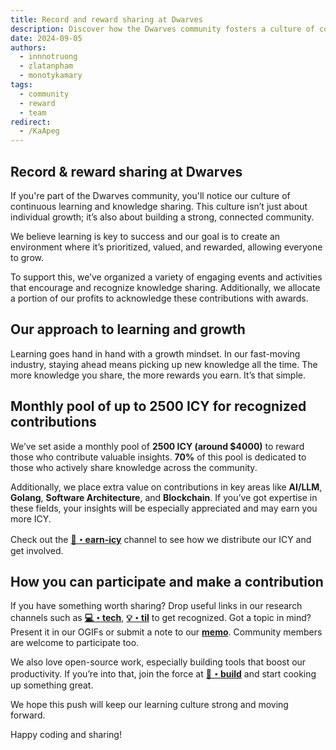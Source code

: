 ```yaml
---
title: Record and reward sharing at Dwarves
description: Discover how the Dwarves community fosters a culture of continuous learning and knowledge sharing. With a monthly reward pool of up to 2500 ICY, contributors are recognized for sharing valuable insights, especially in areas like AI/LLM, Golang, and more. Get involved and grow with us.
date: 2024-09-05
authors:
  - innnotruong
  - zlatanpham
  - monotykamary
tags:
  - community
  - reward
  - team
redirect:
  - /KaApeg
---
```


## Record & reward sharing at Dwarves

If you're part of the Dwarves community, you'll notice our culture of continuous learning and knowledge sharing. This culture isn’t just about individual growth; it’s also about building a strong, connected community.

We believe learning is key to success and our goal is to create an environment where it’s prioritized, valued, and rewarded, allowing everyone to grow.

To support this, we’ve organized a variety of engaging events and activities that encourage and recognize knowledge sharing. Additionally, we allocate a portion of our profits to acknowledge these contributions with awards.

## Our approach to learning and growth

Learning goes hand in hand with a growth mindset. In our fast-moving industry, staying ahead means picking up new knowledge all the time. The more knowledge you share, the more rewards you earn. It’s that simple.

## Monthly pool of up to 2500 ICY for recognized contributions

We’ve set aside a monthly pool of **2500 ICY (around $4000)** to reward those who contribute valuable insights. **70%** of this pool is dedicated to those who actively share knowledge across the community.

Additionally, we place extra value on contributions in key areas like **AI/LLM**, **Golang**, **Software Architecture**, and **Blockchain**. If you’ve got expertise in these fields, your insights will be especially appreciated and may earn you more ICY.

Check out the [**🧊・earn-icy**](https://discord.com/channels/462663954813157376/1006198672486309908/1239502938918096960) channel to see how we distribute our ICY and get involved.

## How you can participate and make a contribution

If you have something worth sharing? Drop useful links in our research channels such as [**💻・tech**](https://discord.com/channels/462663954813157376/810481888619135046/1281086341995565057), [**💡・til**](https://discord.com/channels/462663954813157376/1001883339046797342/1281097209072320615) to get recognized. Got a topic in mind? Present it in our OGIFs or submit a note to our [**memo**](https://memo.d.foundation/). Community members are welcome to participate too.

We also love open-source work, especially building tools that boost our productivity. If you’re into that, join the force at [**🦄・build**](https://discord.com/channels/462663954813157376/1280726623414390805/1280791483280261161) and start cooking up something great.

We hope this push will keep our learning culture strong and moving forward.

Happy coding and sharing!
